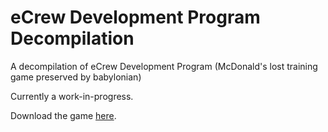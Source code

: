 # eCrew Development Program Decompilation
A decompilation of eCrew Development Program (McDonald's lost training game preserved by babylonian)

Currently a work-in-progress.

Download the game [here](https://archive.org/download/mcdonalds-japan-ecdp-rom-training-nintendo-ds-cartridge-dump).
